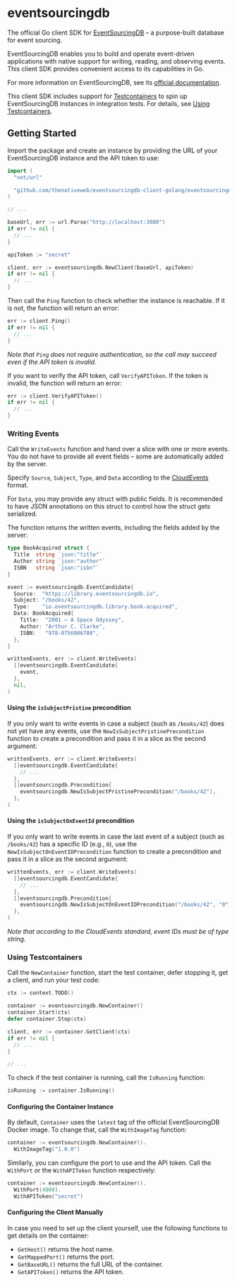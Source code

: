 # eventsourcingdb

The official Go client SDK for [EventSourcingDB](https://www.eventsourcingdb.io) – a purpose-built database for event sourcing.

EventSourcingDB enables you to build and operate event-driven applications with native support for writing, reading, and observing events. This client SDK provides convenient access to its capabilities in Go.

For more information on EventSourcingDB, see its [official documentation](https://docs.eventsourcingdb.io/).

This client SDK includes support for [Testcontainers](https://testcontainers.com/) to spin up EventSourcingDB instances in integration tests. For details, see [Using Testcontainers](#using-testcontainers).

## Getting Started

Import the package and create an instance by providing the URL of your EventSourcingDB instance and the API token to use:

```go
import (
  "net/url"

  "github.com/thenativeweb/eventsourcingdb-client-golang/eventsourcingdb"
)

// ...

baseUrl, err := url.Parse("http://localhost:3000")
if err != nil {
  // ...
}

apiToken := "secret"

client, err := eventsourcingdb.NewClient(baseUrl, apiToken)
if err != nil {
  // ...
}
```

Then call the `Ping` function to check whether the instance is reachable. If it is not, the function will return an error:

```go
err := client.Ping()
if err != nil {
  // ...
}
```

*Note that `Ping` does not require authentication, so the call may succeed even if the API token is invalid.*

If you want to verify the API token, call `VerifyAPIToken`. If the token is invalid, the function will return an error:

```go
err := client.VerifyAPIToken()
if err != nil {
  // ...
}
```

### Writing Events

Call the `WriteEvents` function and hand over a slice with one or more events. You do not have to provide all event fields – some are automatically added by the server.

Specify `Source`, `Subject`, `Type`, and `Data` according to the [CloudEvents](https://docs.eventsourcingdb.io/fundamentals/cloud-events/) format.

For `Data`, you may provide any struct with public fields. It is recommended to have JSON annotations on this struct to control how the struct gets serialized.

The function returns the written events, including the fields added by the server:

```go
type BookAcquired struct {
  Title  string `json:"title"`
  Author string `json:"author"`
  ISBN   string `json:"isbn"`
}

event := eventsourcingdb.EventCandidate{
  Source:  "https://library.eventsourcingdb.io",
  Subject: "/books/42",
  Type:    "io.eventsourcingdb.library.book-acquired",
  Data: BookAcquired{
    Title:  "2001 – A Space Odyssey",
    Author: "Arthur C. Clarke",
    ISBN:   "978-0756906788",
  },
}

writtenEvents, err := client.WriteEvents(
  []eventsourcingdb.EventCandidate{
    event,
  },
  nil,
)
```

#### Using the `isSubjectPristine` precondition

If you only want to write events in case a subject (such as `/books/42`) does not yet have any events, use the `NewIsSubjectPristinePrecondition` function to create a precondition and pass it in a slice as the second argument:

```go
writtenEvents, err := client.WriteEvents(
  []eventsourcingdb.EventCandidate{
    // ...
  },
  []eventsourcingdb.Precondition{
    eventsourcingdb.NewIsSubjectPristinePrecondition("/books/42"),
  },
)
```

#### Using the `isSubjectOnEventId` precondition

If you only want to write events in case the last event of a subject (such as `/books/42`) has a specific ID (e.g., `0`), use the `NewIsSubjectOnEventIDPrecondition` function to create a precondition and pass it in a slice as the second argument:

```go
writtenEvents, err := client.WriteEvents(
  []eventsourcingdb.EventCandidate{
    // ...
  },
  []eventsourcingdb.Precondition{
    eventsourcingdb.NewIsSubjectOnEventIDPrecondition("/books/42", "0"),
  },
)
```

*Note that according to the CloudEvents standard, event IDs must be of type string.*

### Using Testcontainers

Call the `NewContainer` function, start the test container, defer stopping it, get a client, and run your test code:

```go
ctx := context.TODO()

container := eventsourcingdb.NewContainer()
container.Start(ctx)
defer container.Stop(ctx)

client, err := container.GetClient(ctx)
if err != nil {
  // ...
}

// ...
```

To check if the test container is running, call the `IsRunning` function:

```go
isRunning := container.IsRunning()
```

#### Configuring the Container Instance

By default, `Container` uses the `latest` tag of the official EventSourcingDB Docker image. To change that, call the `WithImageTag` function:

```go
container := eventsourcingdb.NewContainer().
  WithImageTag("1.0.0")
```

Similarly, you can configure the port to use and the API token. Call the `WithPort` or the `WithAPIToken` function respectively:

```go
container := eventsourcingdb.NewContainer().
  WithPort(4000).
  WithAPIToken("secret")
```

#### Configuring the Client Manually

In case you need to set up the client yourself, use the following functions to get details on the container:

- `GetHost()` returns the host name.
- `GetMappedPort()` returns the port.
- `GetBaseURL()` returns the full URL of the container.
- `GetAPIToken()` returns the API token.
